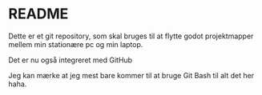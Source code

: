 # README

Dette er et git repository, som skal bruges til at flytte godot projektmapper mellem min stationære pc og min laptop.

Det er nu også integreret med GitHub

Jeg kan mærke at jeg mest bare kommer til at bruge Git Bash til alt det her haha.
